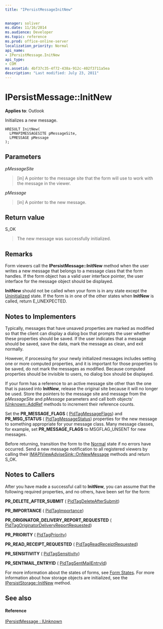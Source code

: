 ```yaml
---
title: "IPersistMessageInitNew"
 
 
manager: soliver
ms.date: 11/16/2014
ms.audience: Developer
ms.topic: reference
ms.prod: office-online-server
localization_priority: Normal
api_name:
- IPersistMessage.InitNew
api_type:
- COM
ms.assetid: 4bf37c35-4f72-438a-912c-402f3711a5ea
description: "Last modified: July 23, 2011"
---
```


# IPersistMessage::InitNew

  
  
**Applies to**: Outlook 
  
Initializes a new message.
  
```
HRESULT InitNew(
  LPMAPIMESSAGESITE pMessageSite,
  LPMESSAGE pMessage
);
```

## Parameters

 _pMessageSite_
  
> [in] A pointer to the message site that the form will use to work with the message in the viewer.
    
 _pMessage_
  
> [in] A pointer to the new message.
    
## Return value

S_OK 
  
> The new message was successfully initialized.
    
## Remarks

Form viewers call the **IPersistMessage::InitNew** method when the user writes a new message that belongs to a message class that the form handles. If the form object has a valid user interface pointer, the user interface for the message object should be displayed. 
  
 **InitNew** should not be called when your form is in any state except the [Uninitialized](uninitialized-state.md) state. If the form is in one of the other states when **InitNew** is called, return E_UNEXPECTED. 
  
## Notes to Implementers

Typically, messages that have unsaved properties are marked as modified so that the client can display a dialog box that prompts the user whether these properties should be saved. If the user indicates that a message should be saved, save the data, mark the message as clean, and exit normally.
  
However, if processing for your newly initialized messages includes setting one or more computed properties, and it is important for those properties to be saved, do not mark the messages as modified. Because computed properties should be invisible to users, no dialog box should be displayed.
  
If your form has a reference to an active message site other than the one that is passed into **InitNew**, release the original site because it will no longer be used. Store the pointers to the message site and message from the  _pMessageSite_ and  _pMessage_ parameters and call both objects' [IUnknown::AddRef](http://msdn.microsoft.com/library/b4316efd-73d4-4995-b898-8025a316ba63%28Office.15%29.aspx) methods to increment their reference counts. 
  
Set the **PR_MESSAGE_FLAGS** ( [PidTagMessageFlags](pidtagmessageflags-canonical-property.md)) and **PR_MSG_STATUS** ( [PidTagMessageStatus](pidtagmessagestatus-canonical-property.md)) properties for the new message to something appropriate for your message class. Many message classes, for example, set **PR_MESSAGE_FLAGS** to MSGFLAG_UNSENT for new messages. 
  
Before returning, transition the form to the [Normal](normal-state.md) state if no errors have occurred. Send a new message notification to all registered viewers by calling their [IMAPIViewAdviseSink::OnNewMessage](imapiviewadvisesink-onnewmessage.md) methods and return S_OK. 
  
## Notes to Callers

After you have made a successful call to **InitNew**, you can assume that the following required properties, and no others, have been set for the form:
  
 **PR_DELETE_AFTER_SUBMIT** ( [PidTagDeleteAfterSubmit](pidtagdeleteaftersubmit-canonical-property.md))
  
 **PR_IMPORTANCE** ( [PidTagImportance](pidtagimportance-canonical-property.md))
  
 **PR_ORIGINATOR_DELIVERY_REPORT_REQUESTED** ( [PidTagOriginatorDeliveryReportRequested](pidtagoriginatordeliveryreportrequested-canonical-property.md))
  
 **PR_PRIORITY** ( [PidTagPriority](pidtagpriority-canonical-property.md))
  
 **PR_READ_RECEIPT_REQUESTED** ( [PidTagReadReceiptRequested](pidtagreadreceiptrequested-canonical-property.md))
  
 **PR_SENSITIVITY** ( [PidTagSensitivity](pidtagsensitivity-canonical-property.md))
  
 **PR_SENTMAIL_ENTRYID** ( [PidTagSentMailEntryId](pidtagsentmailentryid-canonical-property.md))
  
For more information about the states of forms, see [Form States](form-states.md). For more information about how storage objects are initialized, see the [IPersistStorage::InitNew](http://msdn.microsoft.com/library/79caf1f6-d974-4aee-8563-eda4876a0a90%28Office.15%29.aspx) method. 
  
## See also

#### Reference

[IPersistMessage : IUnknown](ipersistmessageiunknown.md)

